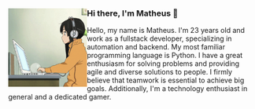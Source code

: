 <div>
  <img align="left" height="160px" src="profile.gif" alt="Profile picture">

  <h3>Hi there, I'm Matheus 👋</h3>

  Hello, my name is Matheus. I'm 23 years old and work as a fullstack developer, specializing in automation and backend. My most familiar programming language is Python. I have a great enthusiasm for solving problems and providing agile and diverse solutions to people. I firmly believe that teamwork is essential to achieve big goals. Additionally, I'm a technology enthusiast in general and a dedicated gamer.
  <br>
</div>
